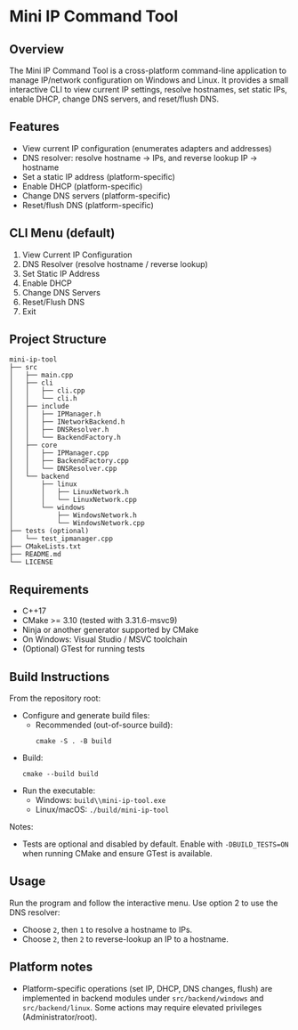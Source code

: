 # Mini IP Command Tool

## Overview
The Mini IP Command Tool is a cross-platform command-line application to manage IP/network configuration on Windows and Linux. It provides a small interactive CLI to view current IP settings, resolve hostnames, set static IPs, enable DHCP, change DNS servers, and reset/flush DNS.

## Features
- View current IP configuration (enumerates adapters and addresses)
- DNS resolver: resolve hostname → IPs, and reverse lookup IP → hostname
- Set a static IP address (platform-specific)
- Enable DHCP (platform-specific)
- Change DNS servers (platform-specific)
- Reset/flush DNS (platform-specific)

## CLI Menu (default)
1. View Current IP Configuration
2. DNS Resolver (resolve hostname / reverse lookup)
3. Set Static IP Address
4. Enable DHCP
5. Change DNS Servers
6. Reset/Flush DNS
7. Exit

## Project Structure
```
mini-ip-tool
├── src
│   ├── main.cpp
│   ├── cli
│   │   ├── cli.cpp
│   │   └── cli.h
│   ├── include
│   │   ├── IPManager.h
│   │   ├── INetworkBackend.h
│   │   ├── DNSResolver.h
│   │   └── BackendFactory.h
│   ├── core
│   │   ├── IPManager.cpp
│   │   ├── BackendFactory.cpp
│   │   └── DNSResolver.cpp
│   └── backend
│       ├── linux
│       │   ├── LinuxNetwork.h
│       │   └── LinuxNetwork.cpp
│       └── windows
│           ├── WindowsNetwork.h
│           └── WindowsNetwork.cpp
├── tests (optional)
│   └── test_ipmanager.cpp
├── CMakeLists.txt
├── README.md
└── LICENSE
```

## Requirements
- C++17
- CMake >= 3.10 (tested with 3.31.6-msvc9)
- Ninja or another generator supported by CMake
- On Windows: Visual Studio / MSVC toolchain
- (Optional) GTest for running tests

## Build Instructions
From the repository root:

- Configure and generate build files:
  - Recommended (out-of-source build):
    ```
    cmake -S . -B build
    ```
- Build:
  ```
  cmake --build build
  ```
- Run the executable:
  - Windows: `build\\mini-ip-tool.exe`
  - Linux/macOS: `./build/mini-ip-tool`

Notes:
- Tests are optional and disabled by default. Enable with `-DBUILD_TESTS=ON` when running CMake and ensure GTest is available.

## Usage
Run the program and follow the interactive menu. Use option 2 to use the DNS resolver:
- Choose `2`, then `1` to resolve a hostname to IPs.
- Choose `2`, then `2` to reverse-lookup an IP to a hostname.

## Platform notes
- Platform-specific operations (set IP, DHCP, DNS changes, flush) are implemented in backend modules under `src/backend/windows` and `src/backend/linux`. Some actions may require elevated privileges (Administrator/root).
